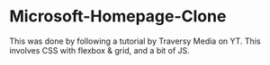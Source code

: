 # Microsoft-Homepage-Clone
This was done by following a tutorial by Traversy Media on YT. This involves CSS with flexbox &amp; grid, and a bit of JS. 
